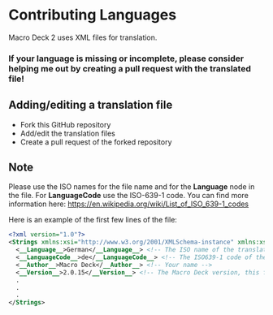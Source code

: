 # Contributing Languages 

Macro Deck 2 uses XML files for translation.

### If your language is missing or incomplete, please consider helping me out by creating a pull request with the translated file!

## Adding/editing a translation file
- Fork this GitHub repository
- Add/edit the translation files
- Create a pull request of the forked repository

## Note
Please use the ISO names for the file name and for the __Language__ node in the file. For __LanguageCode__ use the ISO-639-1 code. You can find more information here: https://en.wikipedia.org/wiki/List_of_ISO_639-1_codes

Here is an example of the first few lines of the file:
```xml
<?xml version="1.0"?>
<Strings xmlns:xsi="http://www.w3.org/2001/XMLSchema-instance" xmlns:xsd="http://www.w3.org/2001/XMLSchema">
  <__Language__>German</__Language__> <!-- The ISO name of the translation -->
  <__LanguageCode__>de</__LanguageCode__> <!-- The ISO639-1 code of the translation -->
  <__Author__>Macro Deck</__Author__> <!-- Your name -->
  <__Version__>2.0.15</__Version__> <!-- The Macro Deck version, this file is based of -->
  .
  .
  .
</Strings>
```

